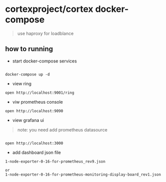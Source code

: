# cortexproject/cortex docker-compose

 > use haproxy for loadblance

## how to running

* start docker-compose services

```code

docker-compose up -d
```

* view ring

```code
open http://localhost:9001/ring
```

* viw prometheus console

```code
open http://localhost:9090
```

* view grafana  ui

> note:  you need add prometheus datasource

```code

open http://localhost:3000
```

* add dashboard json file

```code
1-node-exporter-0-16-for-prometheus_rev9.json 

or 
1-node-exporter-0-16-for-prometheus-monitoring-display-board_rev1.json

```